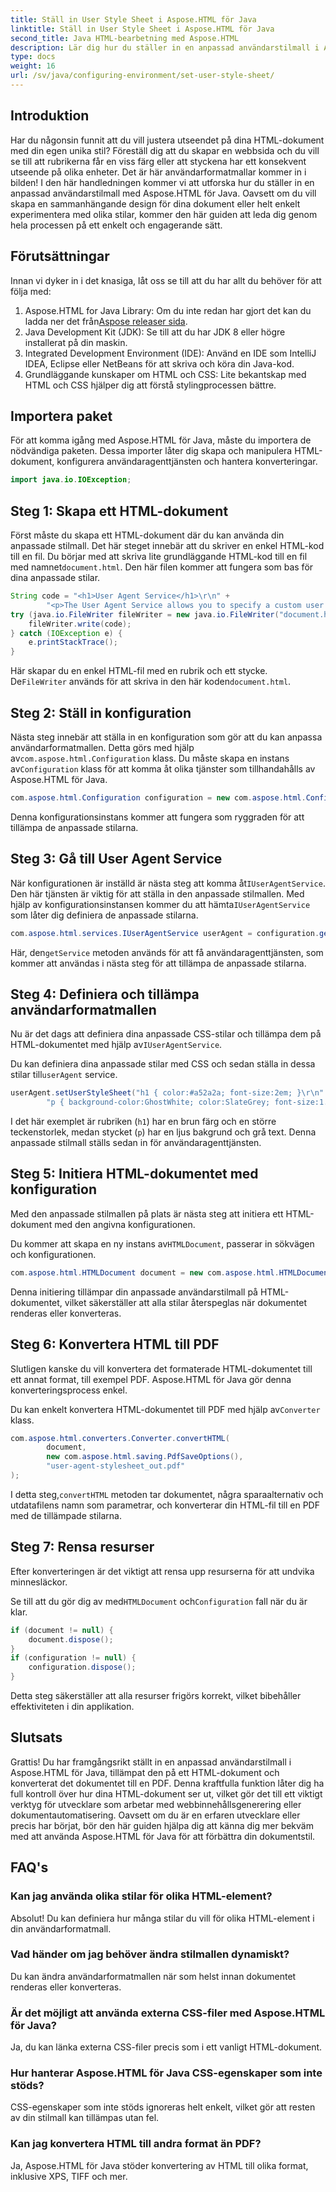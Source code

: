 ```yaml
---
title: Ställ in User Style Sheet i Aspose.HTML för Java
linktitle: Ställ in User Style Sheet i Aspose.HTML för Java
second_title: Java HTML-bearbetning med Aspose.HTML
description: Lär dig hur du ställer in en anpassad användarstilmall i Aspose.HTML för Java, förbättrar din dokumentstil och konverterar HTML till PDF med lätthet.
type: docs
weight: 16
url: /sv/java/configuring-environment/set-user-style-sheet/
---
```

## Introduktion
Har du någonsin funnit att du vill justera utseendet på dina HTML-dokument med din egen unika stil? Föreställ dig att du skapar en webbsida och du vill se till att rubrikerna får en viss färg eller att styckena har ett konsekvent utseende på olika enheter. Det är här användarformatmallar kommer in i bilden! I den här handledningen kommer vi att utforska hur du ställer in en anpassad användarstilmall med Aspose.HTML för Java. Oavsett om du vill skapa en sammanhängande design för dina dokument eller helt enkelt experimentera med olika stilar, kommer den här guiden att leda dig genom hela processen på ett enkelt och engagerande sätt.
## Förutsättningar
Innan vi dyker in i det knasiga, låt oss se till att du har allt du behöver för att följa med:
1.  Aspose.HTML for Java Library: Om du inte redan har gjort det kan du ladda ner det från[Aspose releaser sida](https://releases.aspose.com/html/java/).
2. Java Development Kit (JDK): Se till att du har JDK 8 eller högre installerat på din maskin.
3. Integrated Development Environment (IDE): Använd en IDE som IntelliJ IDEA, Eclipse eller NetBeans för att skriva och köra din Java-kod.
4. Grundläggande kunskaper om HTML och CSS: Lite bekantskap med HTML och CSS hjälper dig att förstå stylingprocessen bättre.

## Importera paket
För att komma igång med Aspose.HTML för Java, måste du importera de nödvändiga paketen. Dessa importer låter dig skapa och manipulera HTML-dokument, konfigurera användaragenttjänsten och hantera konverteringar.
```java
import java.io.IOException;
```
## Steg 1: Skapa ett HTML-dokument
Först måste du skapa ett HTML-dokument där du kan använda din anpassade stilmall. Det här steget innebär att du skriver en enkel HTML-kod till en fil.
 Du börjar med att skriva lite grundläggande HTML-kod till en fil med namnet`document.html`. Den här filen kommer att fungera som bas för dina anpassade stilar.
```java
String code = "<h1>User Agent Service</h1>\r\n" +
        "<p>The User Agent Service allows you to specify a custom user stylesheet, a primary character set for the document, language, and fonts settings.</p>\r\n";
try (java.io.FileWriter fileWriter = new java.io.FileWriter("document.html")) {
    fileWriter.write(code);
} catch (IOException e) {
    e.printStackTrace();
}
```
 Här skapar du en enkel HTML-fil med en rubrik och ett stycke. De`FileWriter` används för att skriva in den här koden`document.html`.
## Steg 2: Ställ in konfiguration
Nästa steg innebär att ställa in en konfiguration som gör att du kan anpassa användarformatmallen. Detta görs med hjälp av`com.aspose.html.Configuration` klass.
 Du måste skapa en instans av`Configuration` klass för att komma åt olika tjänster som tillhandahålls av Aspose.HTML för Java.
```java
com.aspose.html.Configuration configuration = new com.aspose.html.Configuration();
```
Denna konfigurationsinstans kommer att fungera som ryggraden för att tillämpa de anpassade stilarna.
## Steg 3: Gå till User Agent Service
 När konfigurationen är inställd är nästa steg att komma åt`IUserAgentService`. Den här tjänsten är viktig för att ställa in den anpassade stilmallen.
 Med hjälp av konfigurationsinstansen kommer du att hämta`IUserAgentService` som låter dig definiera de anpassade stilarna.
```java
com.aspose.html.services.IUserAgentService userAgent = configuration.getService(com.aspose.html.services.IUserAgentService.class);
```
 Här, den`getService` metoden används för att få användaragenttjänsten, som kommer att användas i nästa steg för att tillämpa de anpassade stilarna.
## Steg 4: Definiera och tillämpa användarformatmallen
 Nu är det dags att definiera dina anpassade CSS-stilar och tillämpa dem på HTML-dokumentet med hjälp av`IUserAgentService`.

Du kan definiera dina anpassade stilar med CSS och sedan ställa in dessa stilar till`userAgent` service.
```java
userAgent.setUserStyleSheet("h1 { color:#a52a2a; font-size:2em; }\r\n" +
        "p { background-color:GhostWhite; color:SlateGrey; font-size:1.2em; }\r\n");
```
I det här exemplet är rubriken (`h1`) har en brun färg och en större teckenstorlek, medan stycket (`p`) har en ljus bakgrund och grå text. Denna anpassade stilmall ställs sedan in för användaragenttjänsten.
## Steg 5: Initiera HTML-dokumentet med konfiguration
Med den anpassade stilmallen på plats är nästa steg att initiera ett HTML-dokument med den angivna konfigurationen.

 Du kommer att skapa en ny instans av`HTMLDocument`, passerar in sökvägen och konfigurationen.
```java
com.aspose.html.HTMLDocument document = new com.aspose.html.HTMLDocument("document.html", configuration);
```
Denna initiering tillämpar din anpassade användarstilmall på HTML-dokumentet, vilket säkerställer att alla stilar återspeglas när dokumentet renderas eller konverteras.
## Steg 6: Konvertera HTML till PDF
Slutligen kanske du vill konvertera det formaterade HTML-dokumentet till ett annat format, till exempel PDF. Aspose.HTML för Java gör denna konverteringsprocess enkel.

Du kan enkelt konvertera HTML-dokumentet till PDF med hjälp av`Converter` klass.
```java
com.aspose.html.converters.Converter.convertHTML(
        document,
        new com.aspose.html.saving.PdfSaveOptions(),
        "user-agent-stylesheet_out.pdf"
);
```
 I detta steg,`convertHTML` metoden tar dokumentet, några sparaalternativ och utdatafilens namn som parametrar, och konverterar din HTML-fil till en PDF med de tillämpade stilarna.
## Steg 7: Rensa resurser
Efter konverteringen är det viktigt att rensa upp resurserna för att undvika minnesläckor.

 Se till att du gör dig av med`HTMLDocument` och`Configuration` fall när du är klar.
```java
if (document != null) {
    document.dispose();
}
if (configuration != null) {
    configuration.dispose();
}
```
Detta steg säkerställer att alla resurser frigörs korrekt, vilket bibehåller effektiviteten i din applikation.

## Slutsats
Grattis! Du har framgångsrikt ställt in en anpassad användarstilmall i Aspose.HTML för Java, tillämpat den på ett HTML-dokument och konverterat det dokumentet till en PDF. Denna kraftfulla funktion låter dig ha full kontroll över hur dina HTML-dokument ser ut, vilket gör det till ett viktigt verktyg för utvecklare som arbetar med webbinnehållsgenerering eller dokumentautomatisering. Oavsett om du är en erfaren utvecklare eller precis har börjat, bör den här guiden hjälpa dig att känna dig mer bekväm med att använda Aspose.HTML för Java för att förbättra din dokumentstil.
## FAQ's
### Kan jag använda olika stilar för olika HTML-element?  
Absolut! Du kan definiera hur många stilar du vill för olika HTML-element i din användarformatmall.
### Vad händer om jag behöver ändra stilmallen dynamiskt?  
Du kan ändra användarformatmallen när som helst innan dokumentet renderas eller konverteras.
### Är det möjligt att använda externa CSS-filer med Aspose.HTML för Java?  
Ja, du kan länka externa CSS-filer precis som i ett vanligt HTML-dokument.
### Hur hanterar Aspose.HTML för Java CSS-egenskaper som inte stöds?  
CSS-egenskaper som inte stöds ignoreras helt enkelt, vilket gör att resten av din stilmall kan tillämpas utan fel.
### Kan jag konvertera HTML till andra format än PDF?  
Ja, Aspose.HTML för Java stöder konvertering av HTML till olika format, inklusive XPS, TIFF och mer.